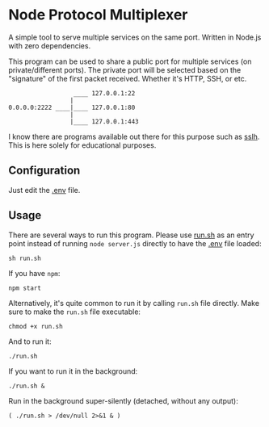 Node Protocol Multiplexer
=========================
A simple tool to serve multiple services on the same port. Written in Node.js with zero dependencies.

This program can be used to share a public port for multiple services (on private/different ports).
The private port will be selected based on the "signature" of the first packet received.
Whether it's HTTP, SSH, or etc.
```
                  ____ 127.0.0.1:22
                 |
0.0.0.0:2222 ____|____ 127.0.0.1:80
                 |
                 |____ 127.0.0.1:443
```

I know there are programs available out there for this purpose such as [sslh](https://github.com/yrutschle/sslh). This is here solely for educational purposes.

Configuration
-------------
Just edit the [.env](.env) file.

Usage
-----
There are several ways to run this program.
Please use [run.sh](run.sh) as an entry point instead of running `node server.js` directly to have the [.env](.env) file loaded:
```
sh run.sh
```

If you have `npm`:
```
npm start
```

Alternatively, it's quite common to run it by calling `run.sh` file directly.
Make sure to make the `run.sh` file executable:
```
chmod +x run.sh
```

And to run it:
```
./run.sh
```

If you want to run it in the background:
```
./run.sh &
```

Run in the background super-silently (detached, without any output):
````
( ./run.sh > /dev/null 2>&1 & )
````
